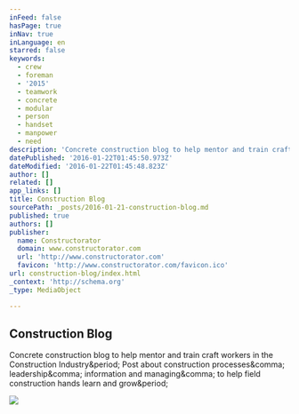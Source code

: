 ```yaml
---
inFeed: false
hasPage: true
inNav: true
inLanguage: en
starred: false
keywords:
  - crew
  - foreman
  - '2015'
  - teamwork
  - concrete
  - modular
  - person
  - handset
  - manpower
  - need
description: 'Concrete construction blog to help mentor and train craft workers in the Construction Industry. Post about construction processes, leadership, information and managing, to help field construction hands learn and grow.'
datePublished: '2016-01-22T01:45:50.973Z'
dateModified: '2016-01-22T01:45:48.823Z'
author: []
related: []
app_links: []
title: Construction Blog
sourcePath: _posts/2016-01-21-construction-blog.md
published: true
authors: []
publisher:
  name: Constructorator
  domain: www.constructorator.com
  url: 'http://www.constructorator.com'
  favicon: 'http://www.constructorator.com/favicon.ico'
url: construction-blog/index.html
_context: 'http://schema.org'
_type: MediaObject

---
```

<article style=""><h1>Construction Blog</h1><p>Concrete construction blog to help mentor and train craft workers in the Construction Industry&amp;period; Post about construction processes&amp;comma; leadership&amp;comma; information and managing&amp;comma; to help field construction hands learn and grow&amp;period;</p><img src="http://www.constructorator.com/uploads/2/6/0/5/26059504/640410_orig.jpg" /></article>